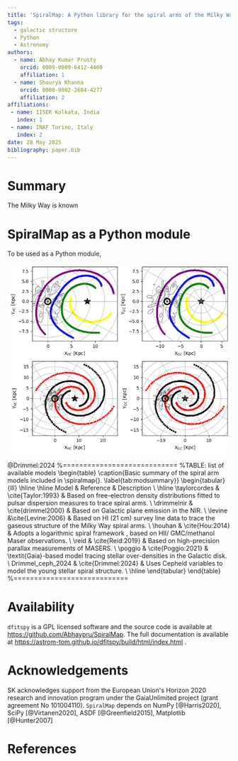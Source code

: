 ```yaml
---
title: 'SpiralMap: A Python library for the spiral arms of the Milky Way'
tags:
  - galactic structure
  - Python
  - Astronomy
authors:
  - name: Abhay Kumar Prusty 
    orcid: 0009-0009-6412-4460
    affiliation: 1
  - name: Shourya Khanna 
    orcid: 0000-0002-2604-4277
    affiliation: 2 
affiliations:
 - name: IISER Kolkata, India
   index: 1
 - name: INAF Torino, Italy
   index: 2 
date: 28 May 2025
bibliography: paper.bib
---
```



# Summary
The Milky Way is known 


# SpiralMap as a Python module
To be used as a Python module, 


![Left: posterior distribution of an event in log10(timescale)-log10(parallax) space, overlaid on 'star', 'white dwarf', 'neutron star' and 'black hole' contours. Right: bars showing probabilities of that event belonging to each of the lens populations.\label{spiral}](spiral.png)

@Drimmel:2024
%============================ 
%TABLE: list of available models
\begin{table}
\caption{Basic summary of the spiral arm models included in \spiralmap{}. \label{tab:modsummary}}
\begin{tabular}{lll}
\hline
\hline
Model	& Reference	& Description \\
\hline
\taylorcordes & \cite{Taylor:1993} &  Based on free-electron density distributions fitted to pulsar dispersion measures to trace spiral arms. \\ 
\drimmelnir & \cite{drimmel2000} & Based on Galactic plane emission in the NIR. \\ 
\levine &\cite{Levine:2006} & Based on HI (21 cm) survey line data to trace the gaseous structure of the Milky Way spiral arms. \\
\houhan & \cite{Hou:2014} &  Adopts a logarithmic spiral framework , based on HII/ GMC/methanol Maser observations.  \\ 
\reid & \cite{Reid:2019} 
 & Based on high-precision parallax measurements of MASERS.  \\ 
\poggio & \cite{Poggio:2021} & \textit{Gaia}-based model tracing stellar over-densities in the Galactic disk. \\ 
Drimmel\_ceph\_2024 & \cite{Drimmel:2024} & Uses Cepheid variables to model the young stellar spiral structure. \\ 
\hline
\end{tabular}
\end{table}
%============================ 


# Availability

``dfitspy`` is a GPL licensed software and the source code is available at https://github.com/Abhaypru/SpiralMap. The full documentation is available at https://astrom-tom.github.io/dfitspy/build/html/index.html .

# Acknowledgements

SK acknowledges support from the European Union's Horizon 2020 research and innovation program under the GaiaUnlimited project (grant agreement No 101004110).
`SpiralMap` depends on NumPy [@Harris2020], SciPy [@Virtanen2020], ASDF [@Greenfield2015], Matplotlib [@Hunter2007]

# References

